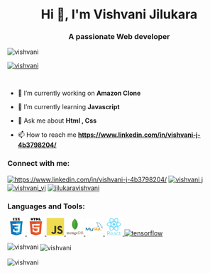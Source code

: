 <h1 align="center">Hi 👋, I'm Vishvani Jilukara</h1>
<h3 align="center">A passionate Web developer</h3>

<p align="left"> <img src="https://komarev.com/ghpvc/?username=vishvani&label=Profile%20views&color=0e75b6&style=flat" alt="vishvani" /> </p>

<p align="left"> <a href="https://github.com/ryo-ma/github-profile-trophy"><img src="https://github-profile-trophy.vercel.app/?username=vishvani" alt="vishvani" /></a> </p>

<p align="left"> <a href="https://twitter.com/" target="blank"><img src="https://img.shields.io/twitter/follow/?logo=twitter&style=for-the-badge" alt="" /></a> </p>

- 🔭 I’m currently working on **Amazon Clone**

- 🌱 I’m currently learning **Javascript**

- 💬 Ask me about **Html , Css**

- 📫 How to reach me **https://www.linkedin.com/in/vishvani-j-4b3798204/**

<h3 align="left">Connect with me:</h3>
<p align="left">
<a href="https://linkedin.com/in/https://www.linkedin.com/in/vishvani-j-4b3798204/" target="blank"><img align="center" src="https://raw.githubusercontent.com/rahuldkjain/github-profile-readme-generator/master/src/images/icons/Social/linked-in-alt.svg" alt="https://www.linkedin.com/in/vishvani-j-4b3798204/" height="30" width="40" /></a>
<a href="https://kaggle.com/vishvani j" target="blank"><img align="center" src="https://raw.githubusercontent.com/rahuldkjain/github-profile-readme-generator/master/src/images/icons/Social/kaggle.svg" alt="vishvani j" height="30" width="40" /></a>
<a href="https://instagram.com/vishvani_vj" target="blank"><img align="center" src="https://raw.githubusercontent.com/rahuldkjain/github-profile-readme-generator/master/src/images/icons/Social/instagram.svg" alt="vishvani_vj" height="30" width="40" /></a>
<a href="https://www.codechef.com/users/jilukaravishvani" target="blank"><img align="center" src="https://cdn.jsdelivr.net/npm/simple-icons@3.1.0/icons/codechef.svg" alt="jilukaravishvani" height="30" width="40" /></a>
</p>

<h3 align="left">Languages and Tools:</h3>
<p align="left"> <a href="https://www.w3schools.com/css/" target="_blank" rel="noreferrer"> <img src="https://raw.githubusercontent.com/devicons/devicon/master/icons/css3/css3-original-wordmark.svg" alt="css3" width="40" height="40"/> </a> <a href="https://www.w3.org/html/" target="_blank" rel="noreferrer"> <img src="https://raw.githubusercontent.com/devicons/devicon/master/icons/html5/html5-original-wordmark.svg" alt="html5" width="40" height="40"/> </a> <a href="https://developer.mozilla.org/en-US/docs/Web/JavaScript" target="_blank" rel="noreferrer"> <img src="https://raw.githubusercontent.com/devicons/devicon/master/icons/javascript/javascript-original.svg" alt="javascript" width="40" height="40"/> </a> <a href="https://www.mongodb.com/" target="_blank" rel="noreferrer"> <img src="https://raw.githubusercontent.com/devicons/devicon/master/icons/mongodb/mongodb-original-wordmark.svg" alt="mongodb" width="40" height="40"/> </a> <a href="https://www.mysql.com/" target="_blank" rel="noreferrer"> <img src="https://raw.githubusercontent.com/devicons/devicon/master/icons/mysql/mysql-original-wordmark.svg" alt="mysql" width="40" height="40"/> </a> <a href="https://reactjs.org/" target="_blank" rel="noreferrer"> <img src="https://raw.githubusercontent.com/devicons/devicon/master/icons/react/react-original-wordmark.svg" alt="react" width="40" height="40"/> </a> <a href="https://www.tensorflow.org" target="_blank" rel="noreferrer"> <img src="https://www.vectorlogo.zone/logos/tensorflow/tensorflow-icon.svg" alt="tensorflow" width="40" height="40"/> </a> </p>

<p><img align="left" src="https://github-readme-stats.vercel.app/api/top-langs?username=vishvani&show_icons=true&locale=en&layout=compact" alt="vishvani" /></p>

<p>&nbsp;<img align="center" src="https://github-readme-stats.vercel.app/api?username=vishvani&show_icons=true&locale=en" alt="vishvani" /></p>

<p><img align="center" src="https://github-readme-streak-stats.herokuapp.com/?user=vishvani&" alt="vishvani" /></p>
